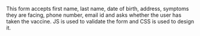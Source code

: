 This form accepts first name, last name, date of birth, address, symptoms they are facing, phone number, email id and asks whether the user has taken the vaccine. JS is used to validate the form and CSS is used to design it.
